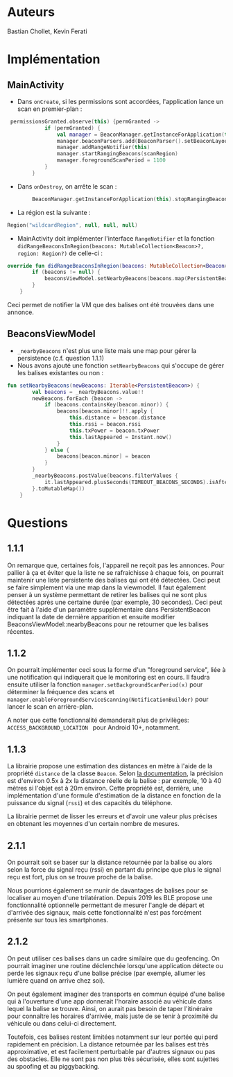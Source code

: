 # Auteurs
Bastian Chollet, Kevin Ferati

# Implémentation

## MainActivity

- Dans `onCreate`, si les permissions sont accordées, l'application lance un scan en premier-plan :

```kt
 permissionsGranted.observe(this) {permGranted ->
            if (permGranted) {
                val manager = BeaconManager.getInstanceForApplication(this)
                manager.beaconParsers.add(BeaconParser().setBeaconLayout("m:2-3=0215,i:4-19,i:20-21,i:22-23,p:24-24"))
                manager.addRangeNotifier(this)
                manager.startRangingBeacons(scanRegion)
                manager.foregroundScanPeriod = 1100
            }
        }
```

- Dans `onDestroy`, on arrête le scan : 
```kt
        BeaconManager.getInstanceForApplication(this).stopRangingBeacons(scanRegion)
```

- La région est la suivante : 

```kt
Region("wildcardRegion", null, null, null)
```

- MainActivity doit implémenter l'interface `RangeNotifier` et la fonction `didRangeBeaconsInRegion(beacons: MutableCollection<Beacon>?, region: Region?)` de celle-ci :

```kt 
override fun didRangeBeaconsInRegion(beacons: MutableCollection<Beacon>?, region: Region?) {
        if (beacons != null) {
            beaconsViewModel.setNearbyBeacons(beacons.map(PersistentBeacon.Companion::fromBeacon))
        }
    }
```
Ceci permet de notifier la VM que des balises ont été trouvées dans une annonce.

## BeaconsViewModel
- `_nearbyBeacons` n'est plus une liste mais une map pour gérer la persistence (c.f. question 1.1.1)
- Nous avons ajouté une fonction `setNearbyBeacons` qui s'occupe de gérer les balises existantes ou non :

```kt
fun setNearbyBeacons(newBeacons: Iterable<PersistentBeacon>) {
        val beacons = _nearbyBeacons.value!!
        newBeacons.forEach {beacon ->
            if (beacons.containsKey(beacon.minor)) {
                beacons[beacon.minor]!!.apply {
                    this.distance = beacon.distance
                    this.rssi = beacon.rssi
                    this.txPower = beacon.txPower
                    this.lastAppeared = Instant.now()
                }
            } else {
                beacons[beacon.minor] = beacon
            }
        }
        _nearbyBeacons.postValue(beacons.filterValues {
            it.lastAppeared.plusSeconds(TIMEOUT_BEACONS_SECONDS).isAfter(Instant.now())
        }.toMutableMap())
    }
```



# Questions

## 1.1.1
On remarque que, certaines fois, l'appareil ne reçoit pas les annonces. Pour pallier à ça et éviter que la liste ne se rafraichisse à chaque fois, on pourrait maintenir une liste persistente des balises qui ont été détectées. Ceci peut se faire simplement via une map dans la viewmodel. Il faut également penser à un système permettant de retirer les balises qui ne sont plus détectées après une certaine durée (par exemple, 30 secondes). Ceci peut être fait à l'aide d'un paramètre supplémentaire dans PersistentBeacon indiquant la date de dernière apparition et ensuite modifier BeaconsViewModel::nearbyBeacons pour ne retourner que les balises récentes.

## 1.1.2
On pourrait implémenter ceci sous la forme d'un "foreground service", liée à une notification qui indiquerait que le monitoring est en cours.
Il faudra ensuite utiliser la fonction `manager.setBackgroundScanPeriod(x)` pour déterminer la fréquence des scans et `manager.enableForegroundServiceScanning(NotificationBuilder)` pour lancer le scan en arrière-plan.

A noter que cette fonctionnalité demanderait plus de privilèges:  `ACCESS_BACKGROUND_LOCATION ` pour Android 10+, notamment.

## 1.1.3

La librairie propose une estimation des distances en mètre à l'aide de la propriété `distance` de la classe `Beacon`. Selon [la documentation](https://altbeacon.github.io/android-beacon-library/distance-calculations.html), la précision est d'environ 0.5x à 2x la distance réelle de la balise : par exemple, 10 à 40 mètres si l'objet est à 20m environ. Cette propriété est, derrière, une implémentation d'une formule d'estimation de la distance en fonction de la puissance du signal (`rssi`) et des capacités du téléphone.
 
La librairie permet de lisser les erreurs et d'avoir une valeur plus précises en obtenant les moyennes d'un certain nombre de mesures.


## 2.1.1
On pourrait soit se baser sur la distance retournée par la balise ou alors selon la force du signal reçu (rssi) en partant du principe que plus le signal reçu est fort, plus on se trouve proche de la balise.

Nous pourrions également se munir de davantages de balises pour se localiser au moyen d'une trilatération. Depuis 2019 les BLE propose une fonctionnalité optionnelle permettant de mesurer l'angle de départ et d'arrivée des signaux, mais cette fonctionnalité n'est pas forcément présente sur tous les smartphones.

## 2.1.2
On peut utiliser ces balises dans un cadre similaire que du geofencing. On pourrait imaginer une routine déclenchée lorsqu'une application détecte ou perde les signaux reçu d'une balise précise (par exemple, allumer les lumière quand on arrive chez soi).

On peut également imaginer des transports en commun équipé d'une balise qui à l'ouverture d'une app donnerait l'horaire associé au véhicule dans lequel la balise se trouve. Ainsi, on aurait pas besoin de taper l'itinéraire pour connaître les horaires d'arrivée, mais juste de se tenir à proximité du véhicule ou dans celui-ci directement.

Toutefois, ces balises restent limitées notamment sur leur portée qui perd rapidement en précision. La distance retournée par les balises est très approximative, et est facilement perturbable par d'autres signaux ou pas des obstacles. Elle ne sont pas non plus très sécurisée, elles sont sujettes au spoofing et au piggybacking. 